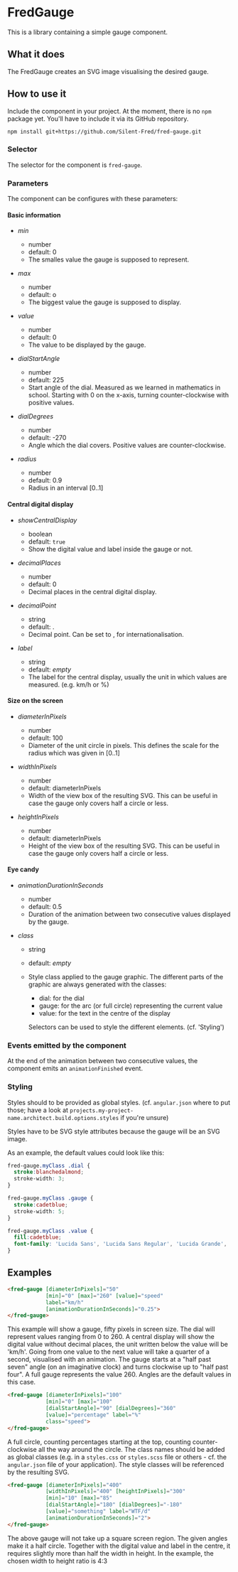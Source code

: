 # FredGauge

This is a library containing a simple gauge component.

## What it does

The FredGauge creates an SVG image visualising the desired
gauge.

## How to use it

Include the component in your project. At the moment, there
is no `npm` package yet. You'll have to include it via its
GitHub repository.

````
npm install git+https://github.com/Silent-Fred/fred-gauge.git
````

### Selector

The selector for the component is `fred-gauge`.

### Parameters

The component can be configures with these parameters:

#### Basic information

- *min*
  - number
  - default: 0
  - The smalles value the gauge is supposed to represent.

- *max*
  - number
  - default: o
  - The biggest value the gauge is supposed to display.

- *value*
  - number
  - default: 0
  - The value to be displayed by the gauge.

- *dialStartAngle*
  - number
  - default: 225
  - Start angle of the dial. Measured as we learned in mathematics in school. Starting with 0 on the x-axis, turning counter-clockwise with positive values.

- *dialDegrees*
  - number
  - default: -270
  - Angle which the dial covers. Positive values are counter-clockwise.

- *radius*
  - number
  - default: 0.9
  - Radius in an interval [0..1]

#### Central digital display

- *showCentralDisplay*
  - boolean
  - default: `true`
  - Show the digital value and label inside the gauge or not.

- *decimalPlaces*
  - number
  - default: 0
  - Decimal places in the central digital display.

- *decimalPoint*
  - string
  - default: .
  - Decimal point. Can be set to , for internationalisation.

- *label*
  - string
  - default: *empty*
  - The label for the central display, usually the unit in which values are measured. (e.g. km/h or %)

#### Size on the screen

- *diameterInPixels*
  - number
  - default: 100
  - Diameter of the unit circle in pixels. This defines the scale for the radius which was given in [0..1]

- *widthInPixels*
  - number
  - default: diameterInPixels
  - Width of the view box of the resulting SVG. This can be useful in case the gauge only covers half a circle or less.

- *heightInPixels*
  - number
  - default: diameterInPixels
  - Height of the view box of the resulting SVG. This can be useful in case the gauge only covers half a circle or less.

#### Eye candy

- *animationDurationInSeconds*
  - number
  - default: 0.5
  - Duration of the animation between two consecutive values displayed by the gauge.

- *class*
  - string
  - default: *empty*
  - Style class applied to the gauge graphic. The different parts of the graphic
  are always generated with the classes:
    - dial: for the dial
    - gauge: for the arc (or full circle) representing the current value
    - value: for the text in the centre of the display
    
    Selectors can be used to style the different elements. (cf. 'Styling')

### Events emitted by the component

At the end of the animation between two consecutive values, the component emits
an `animationFinished` event.

### Styling

Styles should to be provided as global styles. (cf. `angular.json` where to put those;
have a look at `projects.my-project-name.architect.build.options.styles` if you're unsure)

Styles have to be SVG style attributes because the gauge will be an SVG image.

As an example, the default values could look like this:

```css
fred-gauge.myClass .dial {
  stroke:blanchedalmond;
  stroke-width: 3;
}

fred-gauge.myClass .gauge {
  stroke:cadetblue;
  stroke-width: 5;
}

fred-gauge.myClass .value {
  fill:cadetblue;
  font-family: 'Lucida Sans', 'Lucida Sans Regular', 'Lucida Grande', 'Lucida Sans Unicode', Geneva, Verdana, sans-serif
}
```


## Examples

```html
<fred-gauge [diameterInPixels]="50"
            [min]="0" [max]="260" [value]="speed" 
            label="km/h"
            [animationDurationInSeconds]="0.25">
</fred-gauge>
```

This example will show a gauge, fifty pixels in screen size.
The dial will represent values ranging from 0 to 260.
A central display will show the digital value without
decimal places, the unit written below the value will be 'km/h'.
Going from one value to the next value will take a quarter of a second,
visualised with an animation.
The gauge starts at a "half past seven" angle (on an imaginative clock) and turns
clockwise up to "half past four".
A full gauge represents the value 260.
Angles are the default values in this case.

```html
<fred-gauge [diameterInPixels]="100"
            [min]="0" [max]="100"
            [dialStartAngle]="90" [dialDegrees]="360"
            [value]="percentage" label="%"
            class="speed">
</fred-gauge>
```

A full circle, counting percentages starting at the top,
counting counter-clockwise all the way around the circle.
The class names should be added as global classes (e.g.
in a `styles.css` or `styles.scss` file or others - cf.
the `angular.json` file of your application).
The style classes will be referenced by the resulting SVG.

```html
<fred-gauge [diameterInPixels]="400"
            [widthInPixels]="400" [heightInPixels]="300" 
            [min]="10" [max]="85"
            [dialStartAngle]="180" [dialDegrees]="-180"
            [value]="something" label="WTF/d"
            [animationDurationInSeconds]="2">
</fred-gauge>
```

The above gauge will not take up a square screen region. The given
angles make it a half circle. Together with the digital value and label
in the centre, it requires slightly more than half the width in
height. In the example, the chosen width to height ratio is 4:3
